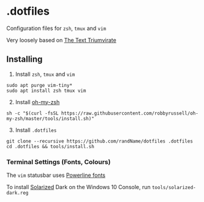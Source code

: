 # .dotfiles
Configuration files for `zsh`, `tmux` and `vim`

Very loosely based on [The Text Triumvirate](https://www.drbunsen.org/the-text-triumvirate/)

## Installing
1) Install `zsh`, `tmux` and `vim`
```shell
sudo apt purge vim-tiny*
sudo apt install zsh tmux vim
```
2) Install [oh-my-zsh](https://github.com/robbyrussell/oh-my-zsh/)
```shell
sh -c "$(curl -fsSL https://raw.githubusercontent.com/robbyrussell/oh-my-zsh/master/tools/install.sh)"
```
3) Install `.dotfiles`
```shell
git clone --recursive https://github.com/randName/dotfiles .dotfiles
cd .dotfiles && tools/install.sh
```

### Terminal Settings (Fonts, Colours)
The `vim` statusbar uses [Powerline fonts](https://github.com/powerline/fonts)

To install [Solarized](https://github.com/altercation/solarized) Dark on the Windows 10 Console, run `tools/solarized-dark.reg`

